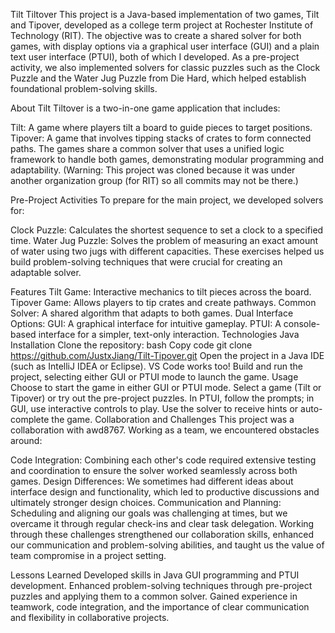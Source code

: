 Tilt Tiltover
This project is a Java-based implementation of two games, Tilt and Tipover, developed as a college term project at Rochester Institute of Technology (RIT). The objective was to create a shared solver for both games, with display options via a graphical user interface (GUI) and a plain text user interface (PTUI), both of which I developed. As a pre-project activity, we also implemented solvers for classic puzzles such as the Clock Puzzle and the Water Jug Puzzle from Die Hard, which helped establish foundational problem-solving skills.

About
Tilt Tiltover is a two-in-one game application that includes:

Tilt: A game where players tilt a board to guide pieces to target positions.
Tipover: A game that involves tipping stacks of crates to form connected paths.
The games share a common solver that uses a unified logic framework to handle both games, demonstrating modular programming and adaptability.
(Warning: This project was cloned because it was under another organization group (for RIT) so all commits may not be there.)

Pre-Project Activities
To prepare for the main project, we developed solvers for:

Clock Puzzle: Calculates the shortest sequence to set a clock to a specified time.
Water Jug Puzzle: Solves the problem of measuring an exact amount of water using two jugs with different capacities.
These exercises helped us build problem-solving techniques that were crucial for creating an adaptable solver.

Features
Tilt Game: Interactive mechanics to tilt pieces across the board.
Tipover Game: Allows players to tip crates and create pathways.
Common Solver: A shared algorithm that adapts to both games.
Dual Interface Options:
GUI: A graphical interface for intuitive gameplay.
PTUI: A console-based interface for a simpler, text-only interaction.
Technologies
Java
Installation
Clone the repository:
bash
Copy code
git clone https://github.com/JustxJiang/Tilt-Tipover.git
Open the project in a Java IDE (such as IntelliJ IDEA or Eclipse). VS Code works too!
Build and run the project, selecting either GUI or PTUI mode to launch the game.
Usage
Choose to start the game in either GUI or PTUI mode.
Select a game (Tilt or Tipover) or try out the pre-project puzzles.
In PTUI, follow the prompts; in GUI, use interactive controls to play.
Use the solver to receive hints or auto-complete the game.
Collaboration and Challenges
This project was a collaboration with awd8767. Working as a team, we encountered obstacles around:

Code Integration: Combining each other's code required extensive testing and coordination to ensure the solver worked seamlessly across both games.
Design Differences: We sometimes had different ideas about interface design and functionality, which led to productive discussions and ultimately stronger design choices.
Communication and Planning: Scheduling and aligning our goals was challenging at times, but we overcame it through regular check-ins and clear task delegation.
Working through these challenges strengthened our collaboration skills, enhanced our communication and problem-solving abilities, and taught us the value of team compromise in a project setting.

Lessons Learned
Developed skills in Java GUI programming and PTUI development.
Enhanced problem-solving techniques through pre-project puzzles and applying them to a common solver.
Gained experience in teamwork, code integration, and the importance of clear communication and flexibility in collaborative projects.
